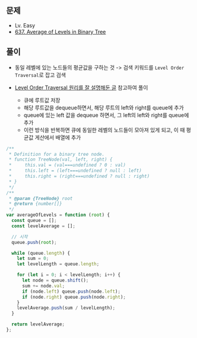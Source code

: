 ## 문제

- Lv. Easy
- [637. Average of Levels in Binary Tree](https://leetcode.com/problems/average-of-levels-in-binary-tree/description/?envType=study-plan-v2&envId=top-interview-150)

## 풀이

- 동일 레벨에 있는 노드들의 평균값을 구하는 것 -> 검색 키워드를 `Level Order Traversal`로 잡고 검색
- [Level Order Traversal 원리를 잘 설명해둔 글](https://chanhuiseok.github.io/posts/ds-2/) 참고하여 풀이

  - 큐에 루트값 저장
  - 해당 루트값을 dequeue하면서, 해당 루트의 left와 right를 queue에 추가
  - queue에 있는 left 값을 dequeue 하면서, 그 left의 left와 right를 queue에 추가
  - 이런 방식을 반복하면 큐에 동일한 레벨의 노드들이 모아져 있게 되고, 이 때 평균값 게산에서 배열에 추가

```js
/**
 * Definition for a binary tree node.
 * function TreeNode(val, left, right) {
 *     this.val = (val===undefined ? 0 : val)
 *     this.left = (left===undefined ? null : left)
 *     this.right = (right===undefined ? null : right)
 * }
 */
/**
 * @param {TreeNode} root
 * @return {number[]}
 */
var averageOfLevels = function (root) {
  const queue = [];
  const levelAverage = [];

  // 시작
  queue.push(root);

  while (queue.length) {
    let sum = 0;
    let levelLength = queue.length;

    for (let i = 0; i < levelLength; i++) {
      let node = queue.shift();
      sum += node.val;
      if (node.left) queue.push(node.left);
      if (node.right) queue.push(node.right);
    }
    levelAverage.push(sum / levelLength);
  }

  return levelAverage;
};
```
